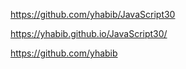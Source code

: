 https://github.com/yhabib/JavaScript30

https://yhabib.github.io/JavaScript30/

https://github.com/yhabib
